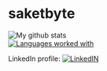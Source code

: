 # saketbyte

![My github stats](https://github-readme-stats.vercel.app/api?username=saketbyte&count_private=true&theme=nightowl&count_private=true)
</br>
[![Languages worked with](https://github-readme-stats.vercel.app/api/top-langs/?username=saketbyte)](https://github.com/saketbyte/github-readme-stats&theme=nightowl)
</br>

<!-- Actual text -->

LinkedIn profile: [![LinkedIN][1.2]][1]

<!-- Icons -->

[1.2]:https://raw.githubusercontent.com/MartinHeinz/MartinHeinz/master/linkedin-3-16.png (LinkedIn icon without padding)

<!-- Links to your social media accounts -->

[1]: https://www.linkedin.com/in/samriddh-singh-70621b18b/

